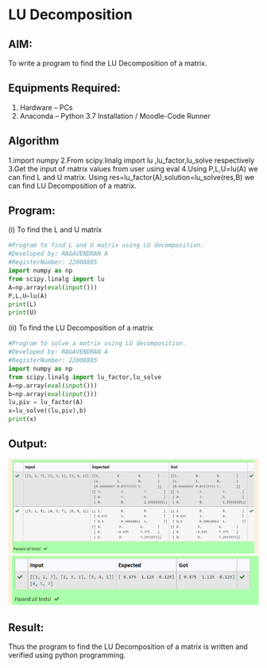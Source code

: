 # LU Decomposition 

## AIM:
To write a program to find the LU Decomposition of a matrix.

## Equipments Required:
1. Hardware – PCs
2. Anaconda – Python 3.7 Installation / Moodle-Code Runner

## Algorithm
1.import numpy
2.From scipy.linalg import lu ,lu_factor,lu_solve respectively
3.Get the input of matrix values from user using eval 
4.Using P,L,U=lu(A) we can find L and U matrix. Using res=lu_factor(A),solution=lu_solve(res,B) we can find LU Decomposition of a matrix. 

## Program:
(i) To find the L and U matrix

```python
#Program to find L and U matrix using LU decomposition.
#Developed by: RAGAVENDRAN A
#RegisterNumber: 22008885
import numpy as np
from scipy.linalg import lu
A=np.array(eval(input()))
P,L,U=lu(A)
print(L)
print(U)
```
(ii) To find the LU Decomposition of a matrix

```python
#Program to solve a matrix using LU decomposition.
#Developed by: RAGAVENDRAN A
#RegisterNumber: 22008885
import numpy as np
from scipy.linalg import lu_factor,lu_solve
A=np.array(eval(input()))
b=np.array(eval(input()))
lu,piv = lu_factor(A)
x=lu_solve((lu,piv),b)
print(x)
```

## Output:
![lu decomposition](/output3.png)
![lu decomposition](/output4.png)


## Result:
Thus the program to find the LU Decomposition of a matrix is written and verified using python programming.


